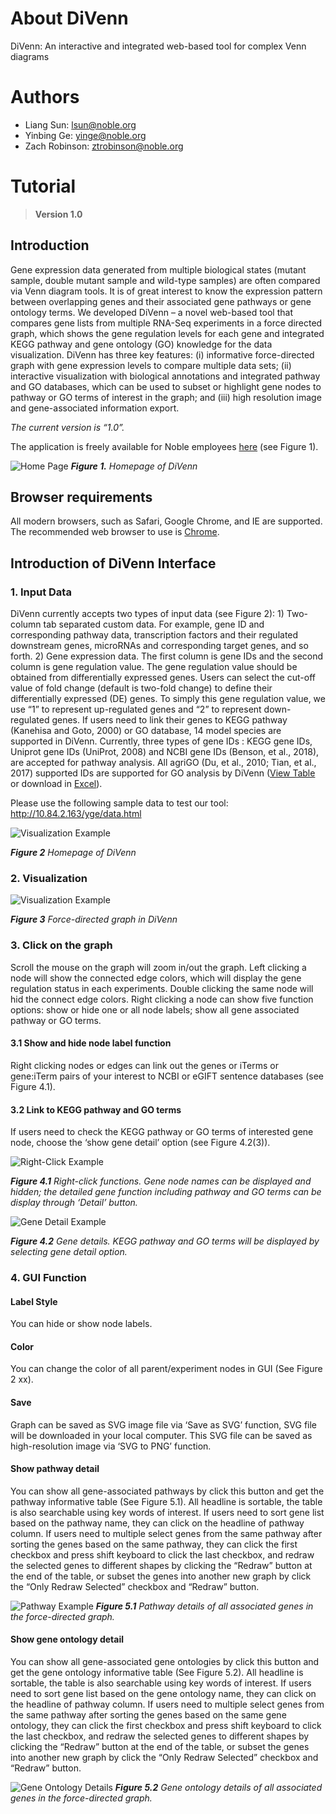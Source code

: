 # About DiVenn
DiVenn: An interactive and integrated web-based tool for complex Venn diagrams

# Authors
- Liang Sun: lsun@noble.org
- Yinbing Ge: yinge@noble.org
- Zach Robinson: ztrobinson@noble.org

# Tutorial
> **Version 1.0**
 
## Introduction
Gene expression data generated from multiple biological states (mutant sample, double mutant sample and wild-type samples) are often compared via Venn diagram tools. It is of great interest to know the expression pattern between overlapping genes and their associated gene pathways or gene ontology terms. We developed DiVenn – a novel web-based tool that compares gene lists from multiple RNA-Seq experiments in a force directed graph, which shows the gene regulation levels for each gene and integrated KEGG pathway and gene ontology (GO) knowledge for the data visualization. DiVenn has three key features: (i) informative force-directed graph with gene expression levels to compare multiple data sets; (ii) interactive visualization with biological annotations and integrated pathway and GO databases, which can be used to subset or highlight gene nodes to pathway or GO terms of interest in the graph; and (iii) high resolution image and gene-associated information export.


*The current version is “1.0”.*

The application is freely available for Noble employees [here](http://10.84.2.163/index.php) (see Figure 1). 

 
![Home Page](./image/tutorial/homepage.PNG)
 _**Figure 1.** Homepage of DiVenn_


## Browser requirements
All modern browsers, such as Safari, Google Chrome, and IE are supported. The recommended web browser to use is [Chrome](https://www.google.com/chrome/). 

## Introduction of DiVenn Interface
### 1.   Input Data

DiVenn currently accepts two types of input data (see Figure 2): 1) Two-column tab separated custom data. For example, gene ID and corresponding pathway data, transcription factors and their regulated downstream genes, microRNAs and corresponding target genes, and so forth. 2) Gene expression data. The first column is gene IDs and the second column is gene regulation value. The gene regulation value should be obtained from differentially expressed genes. Users can select the cut-off value of fold change (default is two-fold change) to define their differentially expressed (DE) genes. To simply this gene regulation value, we use “1” to represent up-regulated genes and “2” to represent down-regulated genes. If users need to link their genes to KEGG pathway (Kanehisa and Goto, 2000) or GO database, 14 model species are supported in DiVenn. Currently, three types of gene IDs : KEGG gene IDs, Uniprot gene IDs (UniProt, 2008) and NCBI gene IDs (Benson, et al., 2018), are accepted for pathway analysis. All agriGO (Du, et al., 2010; Tian, et al., 2017) supported IDs are supported for GO analysis by DiVenn ([View Table](image/tutorial/GO_table.md) or download in [Excel](image/tutorial/GO_version.xlsx)).

Please use the following sample data to test our tool: http://10.84.2.163/yge/data.html

![Visualization Example](./image/tutorial/Figure2.png)

_**Figure 2** Homepage of DiVenn_

### 2.   Visualization
![Visualization Example](./image/tutorial/force-directed-graph.PNG)

 _**Figure 3** Force-directed graph in DiVenn_




### 3.	Click on the graph
Scroll the mouse on the graph will zoom in/out the graph.
Left clicking a node will show the connected edge colors, which will display the gene regulation status in each experiments. Double clicking the same node will hid the connect edge colors.
Right clicking a node can show five function options: show or hide one or all node labels; show all gene associated pathway or GO terms.


#### 3.1	Show and hide node label function
Right clicking nodes or edges can link out the genes or iTerms or gene:iTerm pairs of your interest to NCBI or eGIFT sentence databases (see Figure 4.1).

#### 3.2	Link to KEGG pathway and GO terms
If users need to check the KEGG pathway or GO terms of interested gene node, choose the ‘show gene detail’ option (see Figure 4.2(3)).

 
![Right-Click Example](./image/tutorial/clickGraph.PNG)

_**Figure 4.1** Right-click functions. Gene node names can be displayed and hidden; the detailed gene function including pathway and GO terms can be display through ‘Detail’ button._


![Gene Detail Example](./image/tutorial/geneDetail.PNG)

_**Figure 4.2** Gene details. KEGG pathway and GO terms will be displayed by selecting gene detail option._

### 4.	GUI Function

#### Label Style
You can hide or show node labels. 

#### Color
You can change the color of all parent/experiment nodes in GUI (See Figure 2 xx).

#### Save
Graph can be saved as SVG image file via ‘Save as SVG’ function, SVG file will be downloaded in your local computer. This SVG file can be saved as high-resolution image via ‘SVG to PNG’ function.

#### Show pathway detail
You can show all gene-associated pathways by click this button and get the pathway informative table (See Figure 5.1).
All headline is sortable, the table is also searchable using key words of interest. If users need to sort gene list based on the pathway name, they can click on the headline of pathway column. If users need to multiple select genes from the same pathway after sorting the genes based on the same pathway, they can click the first checkbox and press shift keyboard to click the last checkbox, and redraw the selected genes to different shapes by clicking the “Redraw” button at the end of the table, or subset the genes into another new graph by click the “Only Redraw Selected” checkbox and “Redraw” button.
 

 
![Pathway Example](./image/tutorial/pathwayTable.PNG)
_**Figure 5.1** Pathway details of all associated genes in the force-directed graph._

#### Show gene ontology detail
You can show all gene-associated gene ontologies by click this button and get the gene ontology informative table (See Figure 5.2).
All headline is sortable, the table is also searchable using key words of interest. If users need to sort gene list based on the gene ontology name, they can click on the headline of pathway column. If users need to multiple select genes from the same pathway after sorting the genes based on the same gene ontology, they can click the first checkbox and press shift keyboard to click the last checkbox, and redraw the selected genes to different shapes by clicking the “Redraw” button at the end of the table, or subset the genes into another new graph by click the “Only Redraw Selected” checkbox and “Redraw” button.

![Gene Ontology Details](./image/tutorial/geneOntologyDetails.png)
_**Figure 5.2** Gene ontology details of all associated genes in the force-directed graph._


